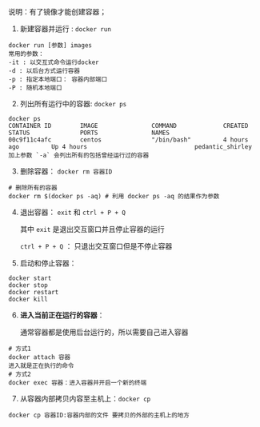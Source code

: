 说明：有了镜像才能创建容器；

1. 新建容器并运行 : `docker run`

```shell
docker run [参数] images 
常用的参数：
-it : 以交互式命令运行docker
-d : 以后台方式运行容器
-p : 指定本地端口： 容器内部端口
-P : 随机本地端口
```

2. 列出所有运行中的容器: `docker ps`

```shell
docker ps
CONTAINER ID        IMAGE               COMMAND             CREATED             STATUS              PORTS               NAMES
00c9f11c4afc        centos              "/bin/bash"         4 hours ago         Up 4 hours                              pedantic_shirley
加上参数 `-a` 会列出所有的包括曾经运行过的容器
```

3. 删除容器： `docker rm 容器ID `

```shell
# 删除所有的容器
docker rm $(docker ps -aq) # 利用 docker ps -aq 的结果作为参数
```

4. 退出容器： `exit`  和 `ctrl + P + Q`

   其中 `exit` 是退出交互窗口并且停止容器的运行

   `ctrl + P + Q` ： 只退出交互窗口但是不停止容器

5. 启动和停止容器：

```shel
docker start
docker stop
docker restart
docker kill
```

6. **进入当前正在运行的容器**：

   通常容器都是使用后台运行的，所以需要自己进入容器

```shell
# 方式1
docker attach 容器
进入就是正在执行的命令
# 方式2
docker exec 容器：进入容器并开启一个新的终端
```

7. 从容器内部拷贝内容至主机上：`docker cp`

```shell
docker cp 容器ID:容器内部的文件 要拷贝的外部的主机上的地方
```





































































































